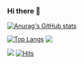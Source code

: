 ### Hi there 👋

<!--
**youngjinhan/youngjinhan** is a ✨ _special_ ✨ repository because its `README.md` (this file) appears on your GitHub profile.

Here are some ideas to get you started:

- 🔭 I’m currently working on ...
- 🌱 I’m currently learning ...
- 👯 I’m looking to collaborate on ...
- 🤔 I’m looking for help with ...
- 💬 Ask me about ...
- 📫 How to reach me: ...
- 😄 Pronouns: ...
- ⚡ Fun fact: ...
-->

[![Anurag's GitHub stats](https://github-readme-stats.vercel.app/api?username=youngjinhan&hide=stars&count_private=true&show_icons=true)](https://github.com/anuraghazra/github-readme-stats)

[![Top Langs](https://github-readme-stats-delta-umber.vercel.app/api/top-langs/?username=youngjinhan&langs_count=6)](https://github-readme-stats-delta-umber.vercel.app) 
<a href="https://solved.ac/skku16"><img align='top' src="http://mazassumnida.wtf/api/v2/generate_badge?boj=skku16"></a> 


<!--
[![Solved.ac 프로필](http://mazassumnida.wtf/api/v2/generate_badge?boj=skku16)](https://solved.ac/skku16)
<img align='right' src="http://mazassumnida.wtf/api/v2/generate_badge?boj=skku16">-->


<a href="https://solved.ac/skku16"><img src="http://mazassumnida.wtf/api/mini/generate_badge?boj=skku16"></a> [![Hits](https://hits.seeyoufarm.com/api/count/incr/badge.svg?url=https%3A%2F%2Fgithub.com%2Fyoungjinhan%2Fhit-counter&count_bg=%2379C83D&title_bg=%23555555&icon=&icon_color=%23E7E7E7&title=hits&edge_flat=false)](https://hits.seeyoufarm.com)
